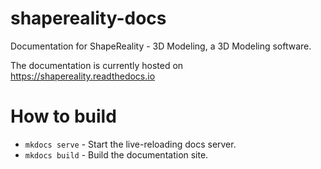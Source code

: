 # shapereality-docs
Documentation for ShapeReality - 3D Modeling, a 3D Modeling software. 

The documentation is currently hosted on https://shapereality.readthedocs.io

# How to build

* `mkdocs serve` - Start the live-reloading docs server.
* `mkdocs build` - Build the documentation site.
